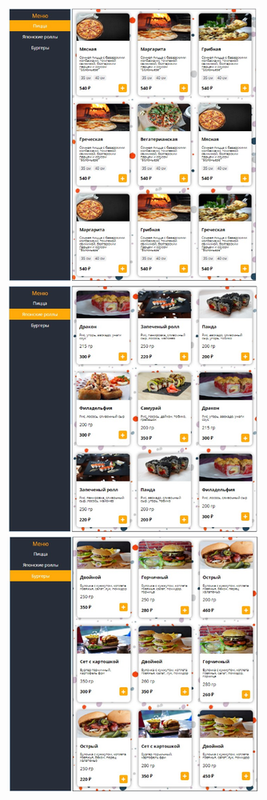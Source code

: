 ![product](https://github.com/pichuzhkinaen/Products/blob/master/products1.jpg)
![product](https://github.com/pichuzhkinaen/Products/blob/master/products2.jpg)
![product](https://github.com/pichuzhkinaen/Products/blob/master/products3.jpg)
